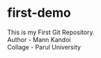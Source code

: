 # first-demo
This is my First Git Repository.
<br>
Author - Mann Kandoi<br>
Collage - Parul University
